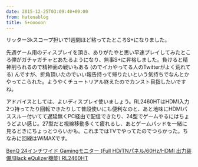 ```yaml
---
date: 2015-12-25T03:09:40+09:00
from: hatenablog
title: S+ooooon
---
```


<p>リッター3kスコープ担いで1週間ほど粘ってたところS+になりました。</p>

<p>先週ゲーム用のディスプレイを頂き、ありがたやと思い早速プレイしてみたところ弾がガチャガチャとあたるようになり、無事S+に昇格しました。負けると精神削られるので精神面の戦いもある (のでイカやってる人のTwitterがよく荒れてる) んですが、折角頂いたのでいい報告持って帰りたいという気持ちでなんとかやってこられた。ようやくチュートリアル終えたのでカンスト目指したいですね。</p>

<p>アドバイスとしては、よいディスプレイ使いましょう。RL2460HTはHDMI入力2つ持ってたり回転できたりして普段使いにも便利なのと、あと地味にHDMIパススルー付いてて遅延無くPC経由で配信できたり、24型でゲームやるにはちょうどよい感じ。27型だと視線移動多くて疲れるし、あとゲームパッドを一緒に見るときにちょっとつらいかも。これまではTVでやってたのでつらかった。ちなみに回線はWiMAXです。</p>

<p></p><a href="http://www.amazon.co.jp/exec/obidos/ASIN/B00LURXL7G/r7kamura-22/">BenQ 24インチワイド Gamingモニター (Full HD/TNパネル/60Hz/HDMI 出力装備/Black eQulizer機能) RL2460HT</a>


